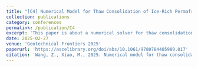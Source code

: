 ```yaml
---
title: "[C4] Numerical Model for Thaw Consolidation of Ice-Rich Permafrost Using the Finite Volume Approach"
collection: publications
category: conferences
permalink: /publication/C4
excerpt: 'This paper is about a numerical solver for thaw consolidation modeling.'
date: 2025-02-27
venue: 'Geotechnical Frontiers 2025'
paperurl: 'https://ascelibrary.org/doi/abs/10.1061/9780784485989.017'
citation: 'Wang, Z., Xiao, M., 2025. Numerical model for thaw consolidation of ice-rich permafrost using the finite volume approach. In: Geotechnical Frontiers 2025, pp. 157–166. https://doi.org/10.1061/9780784485989.017.'
---
```

